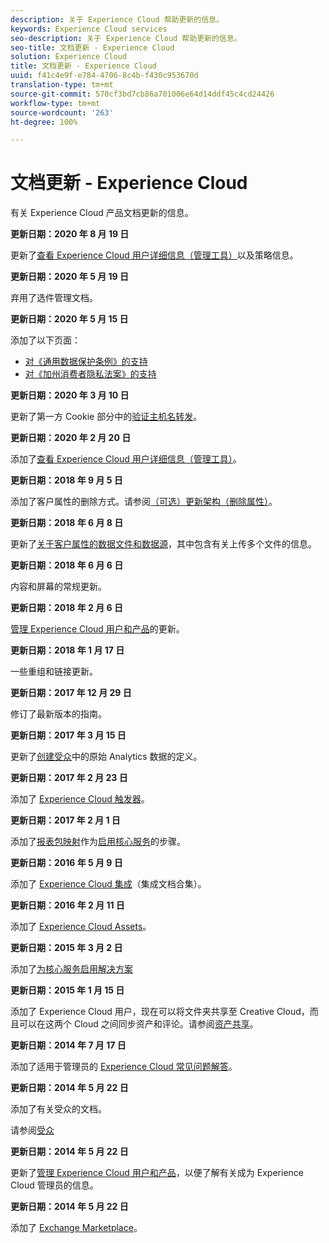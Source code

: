 ```yaml
---
description: 关于 Experience Cloud 帮助更新的信息。
keywords: Experience Cloud services
seo-description: 关于 Experience Cloud 帮助更新的信息。
seo-title: 文档更新 - Experience Cloud
solution: Experience Cloud
title: 文档更新 - Experience Cloud
uuid: f41c4e9f-e784-4706-8c4b-f430c953670d
translation-type: tm+mt
source-git-commit: 570cf3bd7cb86a701006e64d14ddf45c4cd24426
workflow-type: tm+mt
source-wordcount: '263'
ht-degree: 100%

---
```



# 文档更新 - Experience Cloud

有关 Experience Cloud 产品文档更新的信息。

**更新日期：2020 年 8 月 19 日**

更新了[查看 Experience Cloud 用户详细信息（管理工具）](admin-getting-started/admin-tool-experience-cloud.md)以及策略信息。

**更新日期：2020 年 5 月 19 日**

弃用了选件管理文档。

**更新日期：2020 年 5 月 15 日**

添加了以下页面：

* [对《通用数据保护条例》的支持](attributes/gdpr.md)
* [对《加州消费者隐私法案》的支持](attributes/ccpa.md)

**更新日期：2020 年 3 月 10 日**

更新了第一方 Cookie 部分中的[验证主机名转发](cookies/cookies-first-party.md#validate)。

**更新日期：2020 年 2 月 20 日**

添加了[查看 Experience Cloud 用户详细信息（管理工具）](admin-getting-started/admin-tool-experience-cloud.md)。

**更新日期：2018 年 9 月 5 日**

添加了客户属性的删除方式。请参阅[（可选）更新架构（删除属性）](attributes/t-crs-usecase.md#task_6568898BB7C44A42ABFB86532B89063C)。

**更新日期：2018 年 6 月 8 日**

更新了[关于客户属性的数据文件和数据源](attributes/crs-data-file.md#concept_DE908F362DF24172BFEF48E1797DAF19)，其中包含有关上传多个文件的信息。

**更新日期：2018 年 6 月 6 日**

内容和屏幕的常规更新。

**更新日期：2018 年 2 月 6 日**

[管理 Experience Cloud 用户和产品](admin-getting-started/admin-getting-started.md#topic_3FCB4099640647E3B2411ADBFCE81909)的更新。

**更新日期：2018 年 1 月 17 日**

一些重组和链接更新。

**更新日期：2017 年 12 月 29 日**

修订了最新版本的指南。

**更新日期：2017 年 3 月 15 日**

更新了[创建受众](audience-library/t-audience-create.md#task_37F407F58BF9459493BB8E968CDFE737)中的原始 Analytics 数据的定义。

**更新日期：2017 年 2 月 23 日**

添加了 [Experience Cloud 触发器](activation/triggers.md#concept_887B30241B3E4DB0A2553B2996E2D4FB)。

**更新日期：2017 年 2 月 1 日**

添加了[报表包映射](core-services/core-services.md#concept_apg_zq2_rw)作为[启用核心服务](core-services/core-services.md#concept_07ED1D5C64234E77976E6D572E78FB9C)的步骤。

**更新日期：2016 年 5 月 9 日**

添加了 [Experience Cloud 集成](marketing-cloud-integrations.md#concept_9E6D3E37D1E3452E8CCCFA92AF034F90)（集成文档合集）。

**更新日期：2016 年 2 月 11 日**

添加了 [Experience Cloud Assets](experience-cloud-assets/experience-cloud-assets.md#concept_DDA5224C907D4A4F817D795DA0ED64D0)。

**更新日期：2015 年 3 月 2 日**

添加了[为核心服务启用解决方案](core-services/core-services.md#concept_07ED1D5C64234E77976E6D572E78FB9C)

**更新日期：2015 年 1 月 15 日**

添加了 Experience Cloud 用户，现在可以将文件夹共享至 Creative Cloud，而且可以在这两个 Cloud 之间同步资产和评论。请参阅[资产共享](experience-cloud-assets/creative-cloud.md#concept_3E5A34C3459047D5965F900788A9BA68)。

**更新日期：2014 年 7 月 17 日**

添加了适用于管理员的 [Experience Cloud 常见问题解答](admin-getting-started/faq.md#concept_13219B4E51784577B6FF78AAA203DE91)。

**更新日期：2014 年 5 月 22 日**

添加了有关受众的文档。

请参阅[受众](audience-library/audience-library.md#topic_679810123CAA4E0CA4FA3417FB0100C7)

**更新日期：2014 年 5 月 22 日**

更新了[管理 Experience Cloud 用户和产品](admin-getting-started/admin-getting-started.md#topic_3FCB4099640647E3B2411ADBFCE81909)，以便了解有关成为 Experience Cloud 管理员的信息。

**更新日期：2014 年 5 月 22 日**

添加了 [Exchange Marketplace](exchange.md#concept_E07F16F070544B82B56527A845C41D59)。
